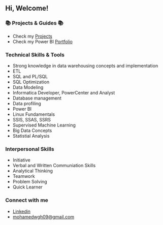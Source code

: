 ## Hi, Welcome!

### 📚 Projects & Guides 📚
- Check my [Projects](https://github.com/MohamedWageh09?tab=repositories)
- Check my Power BI [Portfolio](https://www.novypro.com/profile_projects/mohamed)

### Technical Skills & Tools
- Strong knowledge in data warehousing concepts and implementation
- ETL
- SQL and PL/SQL
- SQL Optimization
- Data Modeling
- Informatica Developer, PowerCenter and Analyst
- Database management
- Data profiling
- Power BI
- Linux Fundamentals
- SSIS, SSAS, SSRS
- Supervised Machine Learning
- Big Data Concepts
- Statistial Analysis
### Interpersonal Skills
- Initiative
- Verbal and Written Communiation Skills
- Analytical Thinking
- Teamwork
- Problem Solving
- Quick Learner

### Connect with me
- [Linkedin](https://www.linkedin.com/in/m-wageh)
- mohamedwgh09@gmail.com
